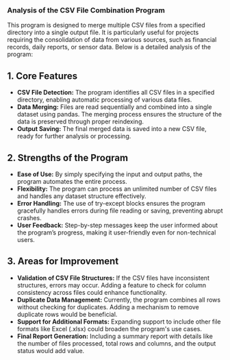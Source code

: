 ### Analysis of the CSV File Combination Program
This program is designed to merge multiple CSV files from a specified directory into a single output file. It is particularly useful for projects requiring the consolidation of data from various sources, such as financial records, daily reports, or sensor data. Below is a detailed analysis of the program:

## 1. Core Features
- <b>CSV File Detection:</b> The program identifies all CSV files in a specified directory, enabling automatic processing of various data files.
- <b>Data Merging:</b> Files are read sequentially and combined into a single dataset using pandas. The merging process ensures the structure of the data is preserved through proper reindexing.
- <b>Output Saving:</b> The final merged data is saved into a new CSV file, ready for further analysis or processing.

## 2. Strengths of the Program
- <b>Ease of Use:</b> By simply specifying the input and output paths, the program automates the entire process.
- <b>Flexibility:</b> The program can process an unlimited number of CSV files and handles any dataset structure effectively.
- <b>Error Handling:</b> The use of try-except blocks ensures the program gracefully handles errors during file reading or saving, preventing abrupt crashes.
- <b>User Feedback:</b> Step-by-step messages keep the user informed about the program’s progress, making it user-friendly even for non-technical users.

## 3. Areas for Improvement
- <b>Validation of CSV File Structures:</b> If the CSV files have inconsistent structures, errors may occur. Adding a feature to check for column consistency across files could enhance functionality.
- <b>Duplicate Data Management:</b> Currently, the program combines all rows without checking for duplicates. Adding a mechanism to remove duplicate rows would be beneficial.
- <b>Support for Additional Formats:</b> Expanding support to include other file formats like Excel (.xlsx) could broaden the program's use cases.
- <b>Final Report Generation:</b> Including a summary report with details like the number of files processed, total rows and columns, and the output status would add value.

## 
